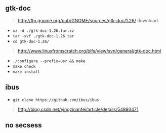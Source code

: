 ## gtk-doc
> http://ftp.gnome.org/pub/GNOME/sources/gtk-doc/1.26/
download.
+ `xz -d ./gtk-doc-1.26.tar.xz `
+ `tar -xvf ./gtk-doc-1.26.tar`
+ `cd gtk-doc-1.26/`
> http://www.linuxfromscratch.org/blfs/view/svn/general/gtk-doc.html
+ `./configure --prefix=usr && make`
+ `make check`
+ `make install`

## ibus
+ `git clone https://github.com/ibus/ibus`

> http://blog.csdn.net/yingzinanfei/article/details/54893471

## no secsess
